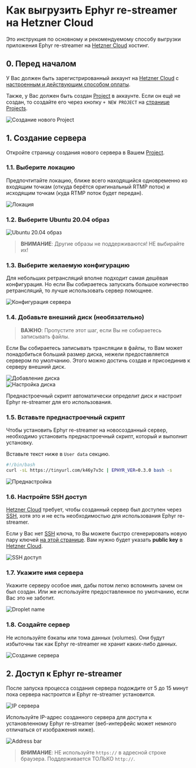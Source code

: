 Как выгрузить Ephyr re-streamer на Hetzner Cloud
================================================

Это инструкция по основному и рекомендуемому способу выгрузки приложения Ephyr re-streamer на [Hetzner Cloud] хостинг.




## 0. Перед началом 

У Вас должен быть зарегистрированный аккаунт на [Hetzner Cloud] c [настроенным и действующим способом оплаты][1].

Также, у Вас должен быть создан [Project] в аккаунте. Если он ещё не создан, то создайте его через кнопку `+ NEW PROJECT` на [странице Projects][Project].

![Создание нового Project](images/hcloud_0.jpg)




## 1. Создание сервера

Откройте страницу создания нового сервера в Вашем [Project].


### 1.1. Выберите локацию

Предпочтитайте локацию, ближе всего находящийся одновременно ко входящим точкам (откуда берётся оригинальный RTMP поток) и исходящим точкам (куда RTMP поток будет передан).

![Локация](images/hcloud_1.1.jpg)


### 1.2. Выберите Ubuntu 20.04 образ

![Ubuntu 20.04 образ](images/hcloud_1.2.jpg)

> __ВНИМАНИЕ__: Другие образы не поддерживаются! НЕ выбирайте их!


### 1.3. Выберите желаемую конфигурацию

Для небольших ретрансляций вполне подходит самая дешёвая конфигурация. Но если Вы собираетесь запускать большое количество ретрансляций, то лучше использовать сервер помощнее.

![Конфигурация сервера](images/hcloud_1.3.jpg)


### 1.4. Добавьте внешний диск (необязательно)

> __ВАЖНО__: Пропустите этот шаг, если Вы не собираетесь записывать файлы.

Если Вы собираетесь записывать трансляции в файлы, то Вам может понадобиться больший размер диска, нежели предоставляется сервером по умолчанию. Этого можно достичь создав и присоединив к серверу внешний диск.

![Добавление диска](images/hcloud_1.4.1.jpg)  
![Настройка диска](images/hcloud_1.4.2.jpg)

Преднастроечный скрипт автоматически определит диск и настроит Ephyr re-streamer для его использования.


### 1.5. Вставьте преднастроечный скрипт

Чтобы установить Ephyr re-streamer на новосозданный сервер, необходимо установить преднастроечный скрипт, который и выполнит установку.

Вставьте текст ниже в `User data` секцию.
```bash
#!/bin/bash
curl -sL https://tinyurl.com/k46y7v3c | EPHYR_VER=0.3.0 bash -s
```

![Преднастройка](images/hcloud_1.5.jpg)


### 1.6. Настройте SSH доступ

[Hetzner Cloud] требует, чтобы созданный сервер был доступен через [SSH], хотя это и не есть необходимостью для использования Ephyr re-streamer.

Если у Вас нет [SSH] ключа, то Вы можете быстро сгенерировать новую пару ключей [на этой странице][2]. Вам нужно будет указать __public key__ в [Hetzner Cloud].

![SSH доступ](images/hcloud_1.6.jpg)


### 1.7. Укажите имя сервера

Укажите серверу особое имя, дабы потом легко вспомнить зачем он был создан. Или же используйте предоставленное по умолчанию, если Вас это не заботит.

![Droplet name](images/hcloud_1.7.jpg)


### 1.8. Создайте сервер

Не используйте бэкапы или тома данных (volumes). Они будут избыточны так как Ephyr re-streamer не хранит каких-либо данных.

![Создание сервера](images/hcloud_1.8.jpg)




## 2. Доступ к Ephyr re-streamer

После запуска процесса создания сервера подождите от 5 до 15 минут пока сервера настроится и Ephyr re-streamer установится.

![IP сервера](images/hcloud_2.jpg)

Используйте IP-адрес созданного сервера для доступа к установленному Ephyr re-streamer (веб-интерфейс может немного отличаться от изображения ниже).

![Address bar](images/browser.jpg)

> __ВНИМАНИЕ__: НЕ используйте `https://` в адресной строке браузера. Поддерживается ТОЛЬКО `http://`. 





[Hetzner Cloud]: https://hetzner.com/cloud
[Project]: https://console.hetzner.cloud/projects
[SSH]: https://en.wikipedia.org/wiki/SSH_(Secure_Shell)

[1]: https://accounts.hetzner.com/account/payment
[2]: https://app.id123.io/free-tools/key-generator/
